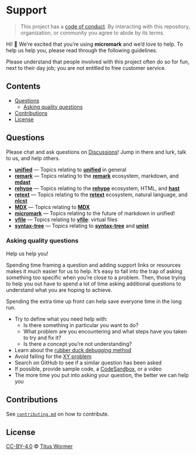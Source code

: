 # Support

> This project has a [code of conduct][coc].
> By interacting with this repository, organization, or community you agree to
> abide by its terms.

Hi!  👋
We’re excited that you’re using **micromark** and we’d love to help.
To help us help you, please read through the following guidelines.

Please understand that people involved with this project often do so for fun,
next to their day job; you are not entitled to free customer service.

## Contents

*   [Questions](#questions)
    *   [Asking quality questions](#asking-quality-questions)
*   [Contributions](#contributions)
*   [License](#license)

## Questions

Please chat and ask questions on [Discussions][chat]!
Jump in there and lurk, talk to us, and help others.

*   [**unified**](https://github.com/unifiedjs/unified/discussions)
    — Topics relating to [**unified**][unified] in general
*   [**remark**](https://github.com/remarkjs/remark/discussions)
    — Topics relating to the [**remark**][remark] ecosystem, markdown,
    and [**mdast**][mdast]
*   [**rehype**](https://github.com/rehypejs/rehype/discussions)
    — Topics relating to the [**rehype**][rehype] ecosystem, HTML,
    and [**hast**][hast]
*   [**retext**](https://github.com/retextjs/retext/discussions)
    — Topics relating to the [**retext**][retext] ecosystem, natural language,
    and [**nlcst**][nlcst]
*   [**MDX**](https://github.com/mdx-js/mdx/discussions)
    — Topics relating to [**MDX**][mdx]
*   [**micromark**](https://github.com/micromark/micromark/discussions)
    — Topics relating to the future of markdown in unified!
*   [**vfile**](https://github.com/vfile/vfile/discussions)
    — Topics relating to [**vfile**][vfile]: virtual files
*   [**syntax-tree**](https://github.com/syntax-tree/unist/discussions)
    — Topics relating to [**syntax-tree**][syntax-tree] and [**unist**][unist]

### Asking quality questions

Help us help you!

Spending time framing a question and adding support links or resources makes it
much easier for us to help.
It’s easy to fall into the trap of asking something too specific when you’re
close to a problem.
Then, those trying to help you out have to spend a lot of time asking additional
questions to understand what you are hoping to achieve.

Spending the extra time up front can help save everyone time in the long run.

*   Try to define what you need help with:
    *   Is there something in particular you want to do?
    *   What problem are you encountering and what steps have you taken to try
        and fix it?
    *   Is there a concept you’re not understanding?
*   Learn about the [rubber duck debugging method][rubberduck]
*   Avoid falling for the [XY problem][xy]
*   Search on GitHub to see if a similar question has been asked
*   If possible, provide sample code, a [CodeSandbox][], or a video
*   The more time you put into asking your question, the better we can help you

## Contributions

See [`contributing.md`][contributing] on how to contribute.

## License

[CC-BY-4.0][license] © [Titus Wormer][author]

<!-- Definitions -->

[license]: https://creativecommons.org/licenses/by/4.0/

[author]: http://wooorm.com

[coc]: https://github.com/micromark/.github/blob/main/code-of-conduct.md

[vfile]: https://github.com/vfile

[syntax-tree]: https://github.com/syntax-tree

[unist]: https://github.com/syntax-tree/unist

[mdast]: https://github.com/syntax-tree/mdast

[nlcst]: https://github.com/syntax-tree/nlcst

[hast]: https://github.com/syntax-tree/hast

[unified]: https://github.com/unifiedjs/unified

[remark]: https://github.com/remarkjs/remark

[retext]: https://github.com/retextjs/retext

[rehype]: https://github.com/rehypejs/rehype

[mdx]: https://github.com/mdx-js/mdx

[rubberduck]: https://rubberduckdebugging.com

[xy]: https://meta.stackexchange.com/questions/66377/what-is-the-xy-problem/66378#66378

[codesandbox]: https://codesandbox.io

[chat]: https://github.com/micromark/micromark/discussions

[contributing]: contributing.md
